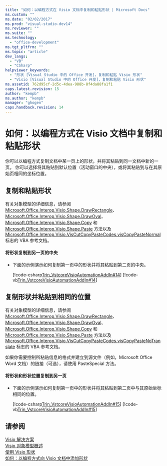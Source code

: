```yaml
---
title: "如何：以编程方式在 Visio 文档中复制和粘贴形状 | Microsoft Docs"
ms.custom: ""
ms.date: "02/02/2017"
ms.prod: "visual-studio-dev14"
ms.reviewer: ""
ms.suite: ""
ms.technology: 
  - "office-development"
ms.tgt_pltfrm: ""
ms.topic: "article"
dev_langs: 
  - "VB"
  - "CSharp"
helpviewer_keywords: 
  - "形状 [Visual Studio 中的 Office 开发]，复制和粘贴 Visio 形状"
  - "Visio [Visual Studio 中的 Office 开发]，复制和粘贴 Visio 形状"
ms.assetid: 762d95cf-2d5c-4dea-988b-8f4da88fa1f1
caps.latest.revision: 15
author: "kempb"
ms.author: "kempb"
manager: "ghogen"
caps.handback.revision: 14
---
```

# 如何：以编程方式在 Visio 文档中复制和粘贴形状
  你可以以编程方式复制文档中某一页上的形状，并将其粘贴到同一文档中新的一页。 你可以选择将其粘贴到默认位置（活动窗口的中央），或将其粘贴到与在其原始页相同的坐标位置。  
  
## 复制和粘贴形状  
 有关对象模型的详细信息，请参阅 [Microsoft.Office.Interop.Visio.Shape.DrawRectangle](HV10070304)、[Microsoft.Office.Interop.Visio.Shape.DrawOval](HV10070300)、[Microsoft.Office.Interop.Visio.Shape.Copy](HV10070291) 和 [Microsoft.Office.Interop.Visio.Shape.Paste](HV10070437) 方法以及 [Microsoft.Office.Interop.Visio.VisCutCopyPasteCodes.visCopyPasteNormal](HV10071835) 标志的 VBA 参考文档。  
  
#### 将形状复制到另一页的中央  
  
-   下面的示例演示如何复制第一页中的形状并将其粘贴到第二页的中央。  
  
     [!code-csharp[Trin_VstcoreVisioAutomationAddIn#14](../snippets/csharp/VS_Snippets_OfficeSP/Trin_VstcoreVisioAutomationAddIn/CS/ThisAddIn.cs#14)]
     [!code-vb[Trin_VstcoreVisioAutomationAddIn#14](../snippets/visualbasic/VS_Snippets_OfficeSP/Trin_VstcoreVisioAutomationAddIn/VB/ThisAddIn.vb#14)]  
  
## 复制形状并粘贴到相同的位置  
 有关对象模型的详细信息，请参阅 [Microsoft.Office.Interop.Visio.Shape.DrawRectangle](HV10070304)、[Microsoft.Office.Interop.Visio.Shape.DrawOval](HV10070300)、[Microsoft.Office.Interop.Visio.Shape.Copy](HV10070291) 和 [Microsoft.Office.Interop.Visio.Shape.Paste](HV10070437) 方法以及 [Microsoft.Office.Interop.Visio.VisCutCopyPasteCodes.visCopyPasteNoTranslate](HV10071835) 标志的 VBA 参考文档。  
  
 如果你需要控制所粘贴信息的格式并建立到源文件（例如，Microsoft Office Word 文档）的链接（可选），请使用 PasteSpecial 方法。  
  
#### 将形状和形状位置复制到另一页  
  
-   下面的示例演示如何复制第一页中的形状并将其粘贴到第二页中与其原始坐标相同的位置。  
  
     [!code-csharp[Trin_VstcoreVisioAutomationAddIn#15](../snippets/csharp/VS_Snippets_OfficeSP/Trin_VstcoreVisioAutomationAddIn/CS/ThisAddIn.cs#15)]
     [!code-vb[Trin_VstcoreVisioAutomationAddIn#15](../snippets/visualbasic/VS_Snippets_OfficeSP/Trin_VstcoreVisioAutomationAddIn/VB/ThisAddIn.vb#15)]  
  
## 请参阅  
 [Visio 解决方案](../vsto/visio-solutions.md)   
 [Visio 对象模型概述](../vsto/visio-object-model-overview.md)   
 [使用 Visio 形状](../vsto/working-with-visio-shapes.md)   
 [如何：以编程方式向 Visio 文档中添加形状](../vsto/how-to-programmatically-add-shapes-to-a-visio-document.md)  
  
  